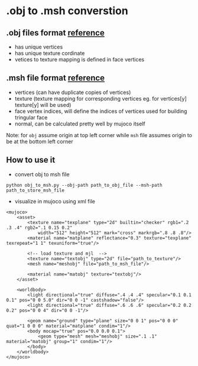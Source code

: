 # .obj to .msh converstion

## .obj files format [reference](https://en.wikipedia.org/wiki/Wavefront_.obj_file#File_format)
* has unique vertices
* has unique texture cordinate
* vetices to texture mapping is defined in face vertices

## .msh file format [reference](http://www.mujoco.org/book/XMLreference.html#mesh)
* vertices (can have duplicate copies of vertices)
* texture (texture mapping for corresponding vertices eg. for vertices[y] texture[y] will be used)
* face vertex indices, will define the indices of vertices used for building tringular face
* normal, can be calculated pretty well by mujoco itself

Note: for `obj` assume origin at top left corner while `msh` file assumes origin to be at the bottom left corner

## How to use it
* convert obj to msh file

`
python obj_to_msh.py --obj-path path_to_obj_file --msh-path path_to_store_msh_file
`

* visualize in mujoco using xml file

```
<mujoco>
    <asset>
        <texture name="texplane" type="2d" builtin="checker" rgb1=".2 .3 .4" rgb2=".1 0.15 0.2"
            width="512" height="512" mark="cross" markrgb=".8 .8 .8"/>
        <material name="matplane" reflectance="0.3" texture="texplane" texrepeat="1 1" texuniform="true"/>

        <!-- load texture and mjl  -->
        <texture name="textobj" type="2d" file="path_to_texture"/>
        <mesh name="meshobj" file="path_to_msh_file"/>

        <material name="matobj" texture="textobj"/>
    </asset>

    <worldbody>
        <light directional="true" diffuse=".4 .4 .4" specular="0.1 0.1 0.1" pos="0 0 5.0" dir="0 0 -1" castshadow="false"/>
        <light directional="true" diffuse=".6 .6 .6" specular="0.2 0.2 0.2" pos="0 0 4" dir="0 0 -1"/>

        <geom name="ground" type="plane" size="0 0 1" pos="0 0 0" quat="1 0 0 0" material="matplane" condim="1"/>
        <body mocap="true" pos="0.0 0.0 0.1">
            <geom type="mesh" mesh="meshobj" size=".1 .1" material="matobj" group="1" condim="1"/>
        </body>
    </worldbody>
</mujoco>
```
